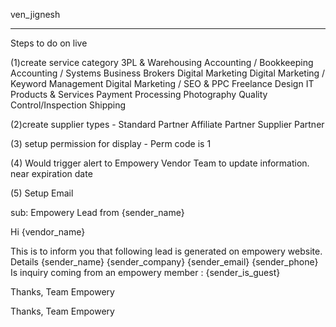 ven_jignesh

-------------------------------------------
Steps to do on live

(1)create service category
	3PL & Warehousing
	Accounting / Bookkeeping
	Accounting / Systems
	Business Brokers
	Digital Marketing
	Digital Marketing / Keyword Management
	Digital Marketing / SEO & PPC
	Freelance Design
	IT Products & Services
	Payment Processing
	Photography
	Quality Control/Inspection
	Shipping

(2)create supplier types - 
	Standard Partner
	Affiliate Partner
	Supplier Partner


(3) setup permission for display - Perm code is 1

(4) Would trigger alert to Empowery Vendor Team to update information. near expiration date

(5)
Setup Email

sub: Empowery Lead  from  {sender_name}

Hi {vendor_name}

This is to inform you that following lead is generated on empowery website. Details
{sender_name}
{sender_company}
{sender_email}
{sender_phone}
Is inquiry coming from an empowery  member : {sender_is_guest}

Thanks,
Team Empowery

Thanks,
Team Empowery